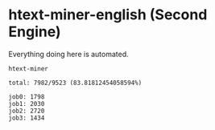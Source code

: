 # htext-miner-english (Second Engine)

Everything doing here is automated.

```
htext-miner

total: 7982/9523 (83.81812454058594%)

job0: 1798
job1: 2030
job2: 2720
job3: 1434
```